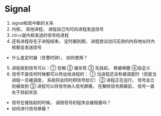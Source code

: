 # Signal

1. signal和软中断的关系
2. 内核， 其他进程， 进程自己均可向进程发送信号
3. ctl+c是内核发送的信号给进程
4. 还有进程存在子进程结束， 定时器到期， 进程尝试访问无效的内存地址时内核都会发送信号
* 什么是定时器（告警时钟）， 如何使用？
5. 进程收到信号可以：① 忽略 ② 被杀死 ③ 先挂起， 再被唤醒 ④自定义
6. 信号不是任何时候都可以传达给进程的： ① 当进程还没有被调度时（但是当进程一旦被调度， 系统将会同时把信号给它） ② 进程正在运行， 信号会立刻被收到 ③ 进程可以将信号纳入信号屏蔽， 在解除信号屏蔽前， 信号一直处于挂起状态
* 信号在被挂起的时候， 调用信号的程序会被阻塞吗？
* 如何进行信号屏蔽？